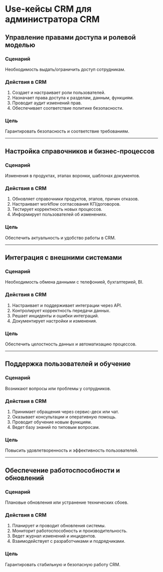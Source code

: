 # Use-кейсы CRM для администратора CRM

## Управление правами доступа и ролевой моделью

### Сценарий
Необходимость выдать/ограничить доступ сотрудникам.

### Действия в CRM
1. Создает и настраивает роли пользователей.
2. Назначает права доступа к разделам, данным, функциям.
3. Проводит аудит изменений прав.
4. Обеспечивает соответствие политике безопасности.

### Цель
Гарантировать безопасность и соответствие требованиям.

---

## Настройка справочников и бизнес-процессов

### Сценарий
Изменения в продуктах, этапах воронки, шаблонах документов.

### Действия в CRM
1. Обновляет справочники продуктов, этапов, причин отказов.
2. Настраивает workflow согласования КП/договоров.
3. Тестирует корректность новых процессов.
4. Информирует пользователей об изменениях.

### Цель
Обеспечить актуальность и удобство работы в CRM.

---

## Интеграция с внешними системами

### Сценарий
Необходимость обмена данными с телефонией, бухгалтерией, BI.

### Действия в CRM
1. Настраивает и поддерживает интеграции через API.
2. Контролирует корректность передачи данных.
3. Решает инциденты и ошибки интеграций.
4. Документирует настройки и изменения.

### Цель
Обеспечить целостность данных и автоматизацию процессов.

---

## Поддержка пользователей и обучение

### Сценарий
Возникают вопросы или проблемы у сотрудников.

### Действия в CRM
1. Принимает обращения через сервис-деск или чат.
2. Оказывает консультации и оперативную помощь.
3. Проводит обучение новым функциям.
4. Ведет базу знаний по типовым вопросам.

### Цель
Повысить удовлетворенность и эффективность пользователей.

---

## Обеспечение работоспособности и обновлений

### Сценарий
Плановые обновления или устранение технических сбоев.

### Действия в CRM
1. Планирует и проводит обновления системы.
2. Мониторит работоспособность и производительность.
3. Ведет журнал изменений и инцидентов.
4. Взаимодействует с разработчиками и подрядчиками.

### Цель
Гарантировать стабильную и безопасную работу CRM.
